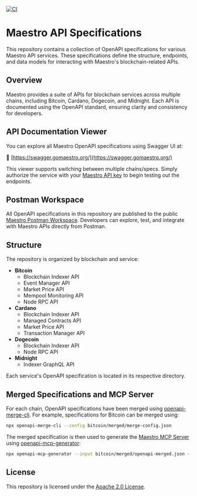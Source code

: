 [![CI](https://github.com/maestro-org/maestro-api-specifications/actions/workflows/postman.yml/badge.svg)](https://github.com/maestro-org/maestro-api-specifications/actions/workflows/postman.yml)

# Maestro API Specifications

This repository contains a collection of OpenAPI specifications for various Maestro API services. These specifications define the structure, endpoints, and data models for interacting with Maestro's blockchain-related APIs.

## Overview

Maestro provides a suite of APIs for blockchain services across multiple chains, including Bitcoin, Cardano, Dogecoin, and Midnight. Each API is documented using the OpenAPI standard, ensuring clarity and consistency for developers.

## API Documentation Viewer

You can explore all Maestro OpenAPI specifications using Swagger UI at:

🔗 [https://swagger.gomaestro.org/](https://swagger.gomaestro.org/)

This viewer supports switching between multiple chains/specs. Simply authorize the service with your [Maestro API key](https://dashboard.gomaestro.org) to begin testing out the endpoints.

## Postman Workspace

All OpenAPI specifications in this repository are published to the public [Maestro Postman Workspace](https://www.postman.com/go-maestro/maestro-api/overview). Developers can explore, test, and integrate with Maestro APIs directly from Postman.

## Structure

The repository is organized by blockchain and service:

-   **Bitcoin**
    -   Blockchain Indexer API
    -   Event Manager API
    -   Market Price API
    -   Mempool Monitoring API
    -   Node RPC API
-   **Cardano**
    -   Blockchain Indexer API
    -   Managed Contracts API
    -   Market Price API
    -   Transaction Manager API
-   **Dogecoin**
    -   Blockchain Indexer API
    -   Node RPC API
-   **Midnight**
    -   Indexer GraphQL API

Each service's OpenAPI specification is located in its respective directory.

## Merged Specifications and MCP Server

For each chain, OpenAPI specifications have been merged using [openapi-merge-cli](https://www.npmjs.com/package/openapi-merge-cli).
For example, specifications for Bitcoin can be merged using:

```bash
npx openapi-merge-cli --config bitcoin/merged/merge-config.json
```

The merged specification is then used to generate the [Maestro MCP Server](https://github.com/maestro-org/maestro-mcp-server) using [openapi-mcp-generator](https://github.com/harsha-iiiv/openapi-mcp-generator):

```bash
npx openapi-mcp-generator --input bitcoin/merged/openapi-merged.json --output /PATH/TO/maestro-mcp-server --force --transport streamable-http --port 3000
```

## License

This repository is licensed under the [Apache 2.0 License](LICENSE).
